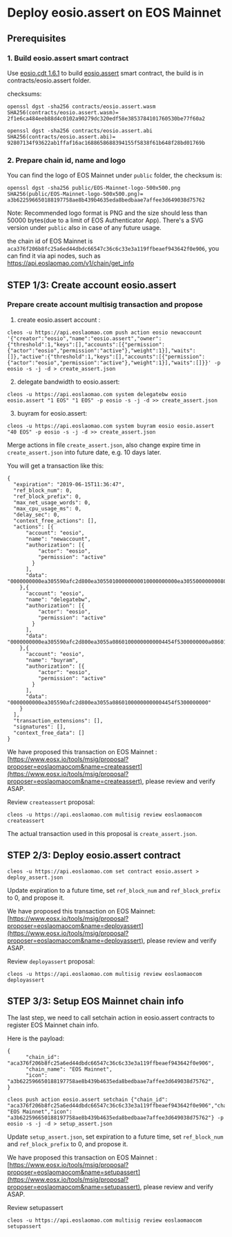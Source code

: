
# Deploy eosio.assert on EOS Mainnet


## Prerequisites

### 1. Build eosio.assert smart contract

Use [eosio.cdt 1.6.1]([https://github.com/EOSIO/eosio.cdt/tree/v1.6.1](https://github.com/EOSIO/eosio.cdt/tree/v1.6.1)) to build [eosio.assert]([https://github.com/EOSIO/eosio.assert](https://github.com/EOSIO/eosio.assert)) smart contract, the build is in contracts/eosio.assert folder.

checksums:

```
openssl dgst -sha256 contracts/eosio.assert.wasm
SHA256(contracts/eosio.assert.wasm)= 2f1e6ca484eeb88d4c0102a90279dc320edf58e3853784101760530be77f60a2
```

```
openssl dgst -sha256 contracts/eosio.assert.abi
SHA256(contracts/eosio.assert.abi)= 92807134f93622ab1ffaf16ac1688658688394155f5838f61b648f28bd01769b
```

### 2. Prepare chain id, name and logo

You can find the logo of EOS Mainnet under `public` folder, the checksum is:

```
openssl dgst -sha256 public/EOS-Mainnet-logo-500x500.png
SHA256(public/EOS-Mainnet-logo-500x500.png)= a3b622596650188197758ae8b439b4635eda8bedbaae7affee3d649038d75762
```
Note: Recommended logo format is PNG and the size should less than 50000 bytes(due to a limit of EOS Authenticator App). There's a SVG version under `public` also in case of any future usage.

the chain id of EOS Mainnet is `aca376f206b8fc25a6ed44dbdc66547c36c6c33e3a119ffbeaef943642f0e906`, you can find it via api nodes, such as https://api.eoslaomao.com/v1/chain/get_info


## STEP 1/3: Create account eosio.assert

### Prepare create account multisig transaction and propose

1. create eosio.assert account :
```
cleos -u https://api.eoslaomao.com push action eosio newaccount '{"creator":"eosio","name":"eosio.assert","owner":{"threshold":1,"keys":[],"accounts":[{"permission":{"actor":"eosio","permission":"active"},"weight":1}],"waits":[]},"active":{"threshold":1,"keys":[],"accounts":[{"permission":{"actor":"eosio","permission":"active"},"weight":1}],"waits":[]}}' -p eosio -s -j -d > create_assert.json
```

2. delegate bandwidth to eosio.assert:
```
cleos -u https://api.eoslaomao.com system delegatebw eosio eosio.assert "1 EOS" "1 EOS" -p eosio -s -j -d >> create_assert.json
```

3. buyram for eosio.assert:
```
cleos -u https://api.eoslaomao.com system buyram eosio eosio.assert "40 EOS" -p eosio -s -j -d >> create_assert.json
```


Merge actions in file `create_assert.json`, also change expire time in `create_assert.json` into future date, e.g. 10 days later.

You will get a transaction like this:

```
{
  "expiration": "2019-06-15T11:36:47",
  "ref_block_num": 0,
  "ref_block_prefix": 0,
  "max_net_usage_words": 0,
  "max_cpu_usage_ms": 0,
  "delay_sec": 0,
  "context_free_actions": [],
  "actions": [{
      "account": "eosio",
      "name": "newaccount",
      "authorization": [{
          "actor": "eosio",
          "permission": "active"
        }
      ],
      "data": "0000000000ea305590afc2d800ea30550100000000010000000000ea30550000000080ab26a70100000100000000010000000000ea305500000000a8ed3232010000"
    },{
      "account": "eosio",
      "name": "delegatebw",
      "authorization": [{
          "actor": "eosio",
          "permission": "active"
        }
      ],
      "data": "0000000000ea305590afc2d800ea3055a08601000000000004454f5300000000a08601000000000004454f530000000000"
    },{
      "account": "eosio",
      "name": "buyram",
      "authorization": [{
          "actor": "eosio",
          "permission": "active"
        }
      ],
      "data": "0000000000ea305590afc2d800ea3055a08601000000000004454f5300000000"
    }
  ],
  "transaction_extensions": [],
  "signatures": [],
  "context_free_data": []
}
```

We have proposed this transaction on EOS Mainnet : [https://www.eosx.io/tools/msig/proposal?proposer=eoslaomaocom&name=createassert](https://www.eosx.io/tools/msig/proposal?proposer=eoslaomaocom&name=createassert), please review and verify ASAP. 

Review `createassert` proposal:

```
cleos -u https://api.eoslaomao.com multisig review eoslaomaocom createassert
```

The actual transaction used in this proposal is `create_assert.json`.


## STEP 2/3: Deploy eosio.assert contract

```
cleos -u https://api.eoslaomao.com set contract eosio.assert > deploy_assert.json
```

Update expiration to a future time, set `ref_block_num` and `ref_block_prefix` to 0, and propose it. 

We have proposed this transaction on EOS Mainnet: [https://www.eosx.io/tools/msig/proposal?proposer=eoslaomaocom&name=deployassert](https://www.eosx.io/tools/msig/proposal?proposer=eoslaomaocom&name=deployassert), please review and verify ASAP. 

Review `deployassert` proposal:

```
cleos -u https://api.eoslaomao.com multisig review eoslaomaocom deployassert
```



## STEP 3/3: Setup EOS Mainnet chain info

The last step, we need to call setchain action in eosio.assert contracts to register EOS Mainnet chain info.

Here is the payload:

```
{
      "chain_id": "aca376f206b8fc25a6ed44dbdc66547c36c6c33e3a119ffbeaef943642f0e906",
      "chain_name": "EOS Mainnet",
      "icon": "a3b622596650188197758ae8b439b4635eda8bedbaae7affee3d649038d75762",
}
```

```
cleos push action eosio.assert setchain {"chain_id": "aca376f206b8fc25a6ed44dbdc66547c36c6c33e3a119ffbeaef943642f0e906","chain_name": "EOS Mainnet","icon": "a3b622596650188197758ae8b439b4635eda8bedbaae7affee3d649038d75762"} -p eosio -s -j -d > setup_assert.json
```


Update `setup_assert.json`, set expiration to a future time, set `ref_block_num` and `ref_block_prefix` to 0, and propose it. 

We have proposed this transaction on EOS Mainnet : [https://www.eosx.io/tools/msig/proposal?proposer=eoslaomaocom&name=setupassert](https://www.eosx.io/tools/msig/proposal?proposer=eoslaomaocom&name=setupassert), please review and verify ASAP. 

Review setupassert

```
cleos -u https://api.eoslaomao.com multisig review eoslaomaocom setupassert
```
